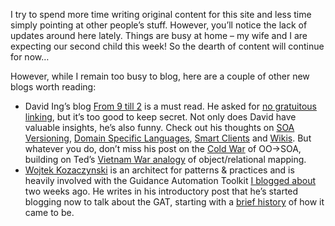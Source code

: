 I try to spend more time writing original content for this site and less
time simply pointing at other people’s stuff. However, you’ll notice the
lack of updates around here lately. Things are busy at home – my wife
and I are expecting our second child this week! So the dearth of content
will continue for now…

However, while I remain too busy to blog, here are a couple of other new
blogs worth reading:

-   David Ing’s blog [From 9 till 2](http://www.from9till2.com/) is a
    must read. He asked for [no gratuitous
    linking](http://www.from9till2.com/PermaLink.aspx?guid=c8e30df7-f420-435c-8b7c-9843e6b4a863),
    but it’s too good to keep secret. Not only does David have valuable
    insights, he’s also funny. Check out his thoughts on [SOA
    Versioning](http://www.from9till2.com/PermaLink.aspx?guid=6011a529-8914-4160-8f2f-0ce7b988310c),
    [Domain Specific
    Languages](http://www.from9till2.com/PermaLink.aspx?guid=6011a529-8914-4160-8f2f-0ce7b988310c),
    [Smart
    Clients](http://www.from9till2.com/PermaLink.aspx?guid=ec8f632f-54f1-42b3-b5ae-4d63627cb9eb)
    and
    [Wikis](http://www.from9till2.com/PermaLink.aspx?guid=75b62342-4864-42c1-ae6d-0326707295af).
    But whatever you do, don’t miss his post on the [Cold
    War](http://www.from9till2.com/PermaLink.aspx?guid=d15dc549-22ca-4b2a-bdcf-7d9704d4f34a)
    of OO-\>SOA, building on Ted’s [Vietnam War
    analogy](http://www.neward.net/ted/weblog/index.jsp?date=20041003#1096871640048)
    of object/relational mapping.
-   [Wojtek Kozaczynski](http://blogs.msdn.com/wojtek) is an architect
    for patterns & practices and is heavily involved with the Guidance
    Automation Toolkit [I blogged
    about](http://devhawk.net/2005/04/21/introducing-the-guidance-automation-toolkit/)
    two weeks ago. He writes in his introductory post that he’s started
    blogging now to talk about the GAT, starting with a [brief
    history](http://blogs.msdn.com/wojtek/archive/2005/05/02/414129.aspx)
    of how it came to be.

